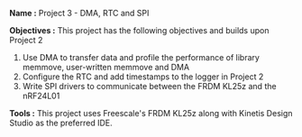**Name :** Project 3 - DMA, RTC and SPI

**Objectives :** This project has the following objectives and builds upon Project 2

1. Use DMA to transfer data and profile the performance of library memmove, user-written memmove and DMA
1. Configure the RTC and add timestamps to the logger in Project 2
1. Write SPI drivers to communicate between the FRDM KL25z and the nRF24L01


**Tools :** This project uses Freescale's FRDM KL25z along with Kinetis Design Studio as the preferred IDE.


